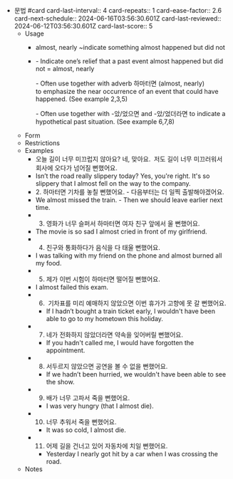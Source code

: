 - 문법 #card
  card-last-interval:: 4
  card-repeats:: 1
  card-ease-factor:: 2.6
  card-next-schedule:: 2024-06-16T03:56:30.601Z
  card-last-reviewed:: 2024-06-12T03:56:30.601Z
  card-last-score:: 5
	- Usage
		- almost, nearly ~indicate something almost happened but did not
		- - Indicate one’s relief that a past event almost happened but did not = almost, nearly
		  
		  - Often use together with adverb 하마터면 (almost, nearly) to emphasize the near occurrence of an event that could have happened. (See example 2,3,5)
		  
		  - Often use together with -았/었으면 and -았/었더라면 to indicate a hypothetical past situation. (See example 6,7,8)
	- Form
	- Restrictions
	- Examples
		- 오늘 길이 너무 미끄럽지 않아요?
		  네, 맞아요.  저도 길이 너무 미끄러워서 회사에 오다가 넘어질 뻔했어요.
		- Isn’t the road really slippery today?
		  Yes, you're right. It's so slippery that I almost fell on the way to the company.
		- 2. 하마터면 기차를 놓칠 뻔했어요.
		  - 다음부터는 더 일찍 출발해야겠어요.
		- We almost missed the train.
		  - Then we should leave earlier next time.
		- 3. 영화가 너무 슬퍼서 하마터면 여자 친구 앞에서 울 뻔했어요.
		- The movie is so sad I almost cried in front of my girlfriend.
		- 4. 친구와 통화하다가 음식을 다 태울 뻔했어요.
		- I was talking with my friend on the phone and almost burned all my food.
		- 5. 제가 이번 시험이 하마터면 떨어질 뻔했어요.
		- I almost failed this exam.
		- 6.  기차표를 미리 예매하지 않았으면 이번 휴가가 고향에 못 갈 뻔했어요.
			- If I hadn’t bought a train ticket early, I wouldn't have been able to go to my hometown this holiday.
		- 7. 네가 전화하지 않았더라면 약속을 잊어버릴 뻔했어요.
			- If you hadn't called me, I would have forgotten the appointment.
		- 8. 서두르지 않았으면 공연을 볼 수 없을 뻔했어요.
			- If we hadn’t been hurried, we wouldn't have been able to see the show.
		- 9. 배가 너무 고파서 죽을 뻔했어요.
			- I was very hungry (that I almost die).
		- 10. 너무 추워서 죽을 뻔했어요.
			- It was so cold, I almost die.
		- 11. 어제 길을 건너고 있어 자동차에 치일 뻔했어요.
			- Yesterday I nearly got hit by a car when I was crossing the road.
	- Notes